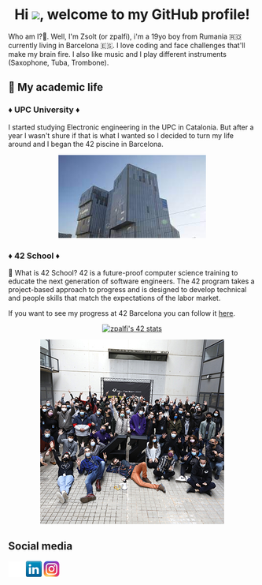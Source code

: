 <h1 align="center">Hi  <img src="https://media.giphy.com/media/hvRJCLFzcasrR4ia7z/giphy.gif" width="30px">, welcome to my GitHub profile!</h1>

Who am I?🤨. Well, I'm Zsolt (or zpalfi), i'm a 19yo boy from Rumania 🇷🇴 currently living in Barcelona 🇪🇸. I love coding and face challenges that'll make my brain fire. I also like music and I play different instruments (Saxophone, Tuba, Trombone).

## 📖 My academic life

### ♦️ UPC University ♦️

I started studying Electronic engineering in the UPC in Catalonia. But after a year I wasn't shure if that is what I wanted so I decided to turn my life around and I began the 42 piscine in Barcelona.

<p align="center"> 
  <img src="./img/upc.jpg" />
</p>

### ♦️ 42 School ♦️

🤨 What is 42 School? 42 is a future-proof computer science training to educate the next generation of software engineers. The 42 program takes a project-based approach to progress and is designed to develop technical and people skills that match the expectations of the labor market.

If you want to see my progress at 42 Barcelona you can follow it [here](https://github.com/zpalfi42/42_Cursus_zpalfi).

<p align="center">
  <a href="https://github.com/JaeSeoKim/badge42">
    <img src="https://badge42.vercel.app/api/v2/cl1m0wi80015909joz0fklxrz/stats?cursusId=21&coalitionId=206" alt="zpalfi's 42 stats" />
  </a>
</p>

<p align="center"> 
  <img src="./img/42.jpg" />
</p>

## Social media

[![GitHub](img/githuub.png)](https://github.com/zpalfi42)
[![LinkedIn](img/linkedin.png)](https://www.linkedin.com/in/zsolt-palfi-751b0922b/)
[![Instagram](img/instagram.png)](https://www.instagram.com/_zsoltpalfi_/)
